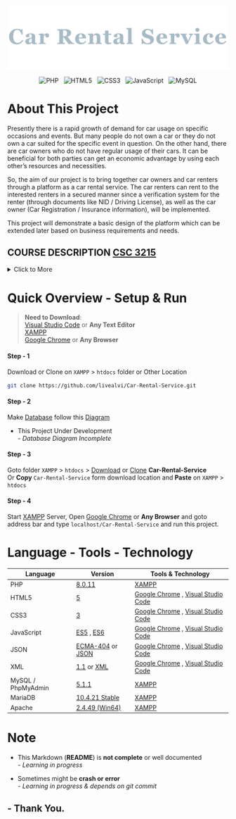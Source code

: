 <img align="center" src="markdown-assets/img/car-rent-logo.png" width="auto" height="auto">

 <br>

 <div align="center"> 
 
 ![PHP](https://img.shields.io/badge/php-%23777BB4.svg?style=for-the-badge&logo=php&logoColor=white) &nbsp; ![HTML5](https://img.shields.io/badge/html5-%23E34F26.svg?style=for-the-badge&logo=html5&logoColor=white) &nbsp; ![CSS3](https://img.shields.io/badge/css3-%231572B6.svg?style=for-the-badge&logo=css3&logoColor=white) &nbsp; ![JavaScript](https://img.shields.io/badge/javascript-%23323330.svg?style=for-the-badge&logo=javascript&logoColor=%23F7DF1E) &nbsp; ![MySQL](https://img.shields.io/badge/mysql-%2300f.svg?style=for-the-badge&logo=mysql&logoColor=white)

 </div>


 # About This Project
Presently there is a rapid growth of demand for car usage on specific occasions and events. But many people do not own a car or they do not own a car suited for the specific event in question. On the other hand, there are car owners who do not have regular usage of their cars. It can be beneficial for both parties can get an economic advantage by using each other’s resources and necessities.

So, the aim of our project is to bring together car owners and car renters through a platform as a car rental service. The car renters can rent to the interested renters in a secured manner since a verification system for the renter (through documents like NID / Driving License), as well as the car owner (Car Registration / Insurance information), will be implemented.

This project will demonstrate a basic design of the platform which can be extended later based on business requirements and needs.

## COURSE DESCRIPTION [CSC 3215](https://www.aiub.edu/faculties/fst/ug-course-catalog/ "AIUB - Faculty of Science and Technology (Undergraduate Course)") <br>
<details>
  <summary>Click to More</summary>
<br>

>  - Escalate the increasing importance of Web technology and how it is changing the role of the IT.<br>
> - Understand what strategic web development is and apply a framework to help identify strategic uses of Internet<br>
> - Compare the fundamental types of web technologies and how they can be used to provide real business benefit;<br>
> - Explore new technologies and issues affecting the web development<br>
> - Apply a web development approach in analyzing the role of web technology in organizations<br>
> - Describe the process used in developing information systems and the concepts of web engineering and web process reengineering<br>
> - Analyze the skills needed for web development professionals<br>
> - Develop real life and society targeted Web Applications<br>
  
</details>

# Quick Overview - Setup & Run

>**Need to Download**:
<br>[Visual Studio Code](https://code.visualstudio.com/download) or **Any Text Editor**
<br>[XAMPP](https://www.apachefriends.org/download.html)
<br>[Google Chrome](https://www.google.com/chrome/) or **Any Browser**

#### Step - 1 
Download or Clone on ```XAMPP``` > ```htdocs``` folder or Other Location
```sh
git clone https://github.com/livealvi/Car-Rental-Service.git
```

#### Step - 2
Make [Database](#database) follow this [Diagram](#database-diagram)
- This Project Under Development
<br>- _Database Diagram Incomplete_

#### Step - 3
Goto folder ```XAMPP``` > ```htdocs``` > [Download](#step---1) or [Clone](#step---1) **Car-Rental-Service** 
<br> Or **Copy** ```Car-Rental-Service``` form download location and **Paste** on ```XAMPP``` > ```htdocs```

#### Step - 4
Start [XAMPP](https://www.apachefriends.org/download.html) Server, Open [Google Chrome](https://www.google.com/chrome/) or **Any Browser** and goto address bar and type ```localhost/Car-Rental-Service``` and run this project.

# Language - Tools - Technology

 | Language				 | Version           		| Tools & Technology                          
|------------------------|-----------------------   |-----------------------------|
|PHP 			 		 | [8.0.11](https://www.php.net/ChangeLog-8.php#8.0.11)          		| [XAMPP](https://www.apachefriends.org/download.html)       |
| HTML5  		| [5](https://www.w3schools.com/html/)          | [Google Chrome](https://www.google.com/chrome/) , [Visual Studio Code](https://code.visualstudio.com/download)            | 
|CSS3          			 |[3](https://www.w3schools.com/css/)|[Google Chrome](https://www.google.com/chrome/) , [Visual Studio Code](https://code.visualstudio.com/download)|
|JavaScript				 |[ES5](https://www.w3schools.com/js/js_es5.asp) , [ES6](https://www.w3schools.com/js/js_es6.asp) | [Google Chrome](https://www.google.com/chrome/) , [Visual Studio Code](https://code.visualstudio.com/download) |
|JSON				 |[ECMA-404](https://www.json.org/json-en.html) or [JSON](https://www.w3schools.com/js/js_json_intro.asp)| [Google Chrome](https://www.google.com/chrome/) , [Visual Studio Code](https://code.visualstudio.com/download) |
|XML				 |[1.1](https://en.wikipedia.org/wiki/XML) or [XML](https://www.w3schools.com/xml/xml_whatis.asp)| [Google Chrome](https://www.google.com/chrome/) , [Visual Studio Code](https://code.visualstudio.com/download) |
|MySQL / PhpMyAdmin					 | [5.1.1](https://www.phpmyadmin.net/downloads/) |[XAMPP](https://www.apachefriends.org/download.html) |
| MariaDB   | [10.4.21 Stable](https://downloads.mariadb.org/mariadb/10.4.21/) | [XAMPP](https://www.apachefriends.org/download.html) |
| Apache    | [2.4.49 (Win64)](https://httpd.apache.org/download.cgi) | [XAMPP](https://www.apachefriends.org/download.html) |


# Note
- This Markdown (**README**) is **not complete** or well documented
<br>- _Learning in progress_

- Sometimes might be **crash or error**
<br>- _Learning in progress & depends on git commit_

## - Thank You.